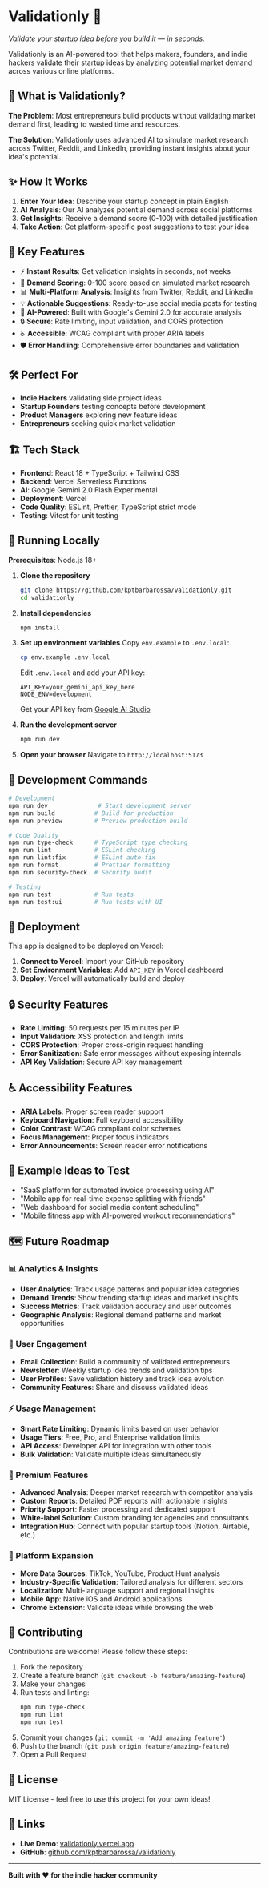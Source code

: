 # Validationly 🚀
*Validate your startup idea before you build it — in seconds.*

Validationly is an AI-powered tool that helps makers, founders, and indie hackers validate their startup ideas by analyzing potential market demand across various online platforms.

## 🎯 What is Validationly?

**The Problem**: Most entrepreneurs build products without validating market demand first, leading to wasted time and resources.

**The Solution**: Validationly uses advanced AI to simulate market research across Twitter, Reddit, and LinkedIn, providing instant insights about your idea's potential.

## ✨ How It Works

1. **Enter Your Idea**: Describe your startup concept in plain English
2. **AI Analysis**: Our AI analyzes potential demand across social platforms  
3. **Get Insights**: Receive a demand score (0-100) with detailed justification
4. **Take Action**: Get platform-specific post suggestions to test your idea

## 🚀 Key Features

- ⚡ **Instant Results**: Get validation insights in seconds, not weeks
- 🎯 **Demand Scoring**: 0-100 score based on simulated market research
- 📊 **Multi-Platform Analysis**: Insights from Twitter, Reddit, and LinkedIn
- 💡 **Actionable Suggestions**: Ready-to-use social media posts for testing
- 🤖 **AI-Powered**: Built with Google's Gemini 2.0 for accurate analysis
- 🔒 **Secure**: Rate limiting, input validation, and CORS protection
- ♿ **Accessible**: WCAG compliant with proper ARIA labels
- 🛡️ **Error Handling**: Comprehensive error boundaries and validation

## 🛠️ Perfect For

- **Indie Hackers** validating side project ideas
- **Startup Founders** testing concepts before development  
- **Product Managers** exploring new feature ideas
- **Entrepreneurs** seeking quick market validation

## 🏗️ Tech Stack

- **Frontend**: React 18 + TypeScript + Tailwind CSS
- **Backend**: Vercel Serverless Functions
- **AI**: Google Gemini 2.0 Flash Experimental
- **Deployment**: Vercel
- **Code Quality**: ESLint, Prettier, TypeScript strict mode
- **Testing**: Vitest for unit testing

## 🧪 Running Locally

**Prerequisites**: Node.js 18+

1. **Clone the repository**
   ```bash
   git clone https://github.com/kptbarbarossa/validationly.git
   cd validationly
   ```

2. **Install dependencies**
   ```bash
   npm install
   ```

3. **Set up environment variables**
   Copy `env.example` to `.env.local`:
   ```bash
   cp env.example .env.local
   ```
   
   Edit `.env.local` and add your API key:
   ```
   API_KEY=your_gemini_api_key_here
   NODE_ENV=development
   ```
   
   Get your API key from [Google AI Studio](https://aistudio.google.com/app/apikey)

4. **Run the development server**
   ```bash
   npm run dev
   ```

5. **Open your browser**
   Navigate to `http://localhost:5173`

## 🚀 Development Commands

```bash
# Development
npm run dev              # Start development server
npm run build           # Build for production
npm run preview         # Preview production build

# Code Quality
npm run type-check      # TypeScript type checking
npm run lint            # ESLint checking
npm run lint:fix        # ESLint auto-fix
npm run format          # Prettier formatting
npm run security-check  # Security audit

# Testing
npm run test            # Run tests
npm run test:ui         # Run tests with UI
```

## 🚀 Deployment

This app is designed to be deployed on Vercel:

1. **Connect to Vercel**: Import your GitHub repository
2. **Set Environment Variables**: Add `API_KEY` in Vercel dashboard
3. **Deploy**: Vercel will automatically build and deploy

## 🔒 Security Features

- **Rate Limiting**: 50 requests per 15 minutes per IP
- **Input Validation**: XSS protection and length limits
- **CORS Protection**: Proper cross-origin request handling
- **Error Sanitization**: Safe error messages without exposing internals
- **API Key Validation**: Secure API key management

## ♿ Accessibility Features

- **ARIA Labels**: Proper screen reader support
- **Keyboard Navigation**: Full keyboard accessibility
- **Color Contrast**: WCAG compliant color schemes
- **Focus Management**: Proper focus indicators
- **Error Announcements**: Screen reader error notifications

## 📝 Example Ideas to Test

- "SaaS platform for automated invoice processing using AI"
- "Mobile app for real-time expense splitting with friends"
- "Web dashboard for social media content scheduling"
- "Mobile fitness app with AI-powered workout recommendations"

## 🗺️ Future Roadmap

### 📊 Analytics & Insights
- **User Analytics**: Track usage patterns and popular idea categories
- **Demand Trends**: Show trending startup ideas and market insights
- **Success Metrics**: Track validation accuracy and user outcomes
- **Geographic Analysis**: Regional demand patterns and market opportunities

### 📧 User Engagement
- **Email Collection**: Build a community of validated entrepreneurs
- **Newsletter**: Weekly startup idea trends and validation tips
- **User Profiles**: Save validation history and track idea evolution
- **Community Features**: Share and discuss validated ideas

### ⚡ Usage Management
- **Smart Rate Limiting**: Dynamic limits based on user behavior
- **Usage Tiers**: Free, Pro, and Enterprise validation limits
- **API Access**: Developer API for integration with other tools
- **Bulk Validation**: Validate multiple ideas simultaneously

### 💎 Premium Features
- **Advanced Analysis**: Deeper market research with competitor analysis
- **Custom Reports**: Detailed PDF reports with actionable insights
- **Priority Support**: Faster processing and dedicated support
- **White-label Solution**: Custom branding for agencies and consultants
- **Integration Hub**: Connect with popular startup tools (Notion, Airtable, etc.)

### 🚀 Platform Expansion
- **More Data Sources**: TikTok, YouTube, Product Hunt analysis
- **Industry-Specific Validation**: Tailored analysis for different sectors
- **Localization**: Multi-language support and regional insights
- **Mobile App**: Native iOS and Android applications
- **Chrome Extension**: Validate ideas while browsing the web

## 🤝 Contributing

Contributions are welcome! Please follow these steps:

1. Fork the repository
2. Create a feature branch (`git checkout -b feature/amazing-feature`)
3. Make your changes
4. Run tests and linting:
   ```bash
   npm run type-check
   npm run lint
   npm run test
   ```
5. Commit your changes (`git commit -m 'Add amazing feature'`)
6. Push to the branch (`git push origin feature/amazing-feature`)
7. Open a Pull Request

## 📄 License

MIT License - feel free to use this project for your own ideas!

## 🔗 Links

- **Live Demo**: [validationly.vercel.app](https://validationly.vercel.app)
- **GitHub**: [github.com/kptbarbarossa/validationly](https://github.com/kptbarbarossa/validationly)

---

**Built with ❤️ for the indie hacker community**